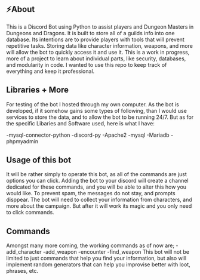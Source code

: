 ⚡About <br />
---
This is a Discord Bot using Python to assist players and Dungeon Masters in Dungeons and Dragons. It is built
to store all of a guilds info into one database. Its intentions are to provide players with tools that will 
prevent repetitive tasks. Storing data like character information, weapons, and more will allow the bot to
quickly access it and use it. This is a work in progress, more of a project to learn about individual parts,
like security, databases, and modularity in code. I wanted to use this repo to keep track of everything and
keep it professional.

Libraries + More
---
For testing of the bot I hosted through my own computer. As the bot is developed, if it somehow gains some
types of following, than I would use services to store the data, and to allow the bot to be running 24/7. 
But as for the specific Libaries and Software used, here is what I have:

-mysql-connector-python
-discord-py
-Apache2
-mysql
-Mariadb
-phpmyadmin

Usage of this bot
---
It will be rather simply to operate this bot, as all of the commands are just options you can click. 
Adding the bot to your discord will create a channel dedicated for these commands, and you will be able
to alter this how you would like. To prevent spam, the messages do not stay, and prompts disppear. The 
bot will need to collect your information from characters, and more about the campaign. But after it will
work its magic and you only need to click commands.

Commands
---
Amongst many more coming, the working commands as of now are;
-add_character
-add_weapon
-encounter
-find_weapon
This bot will not be limited to just commands that help you find your information, but also will implement random
generators that can help you improvise better with loot, phrases, etc.
